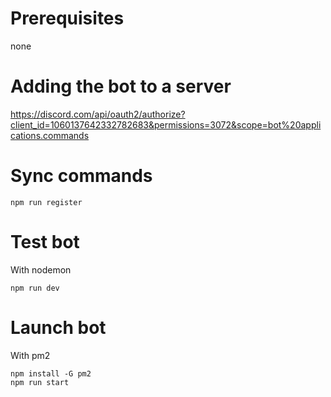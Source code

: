# Prerequisites

none

# Adding the bot to a server

https://discord.com/api/oauth2/authorize?client_id=1060137642332782683&permissions=3072&scope=bot%20applications.commands

# Sync commands

```
npm run register
```

# Test bot

With nodemon

```
npm run dev
```

# Launch bot

With pm2

```
npm install -G pm2
npm run start
```
